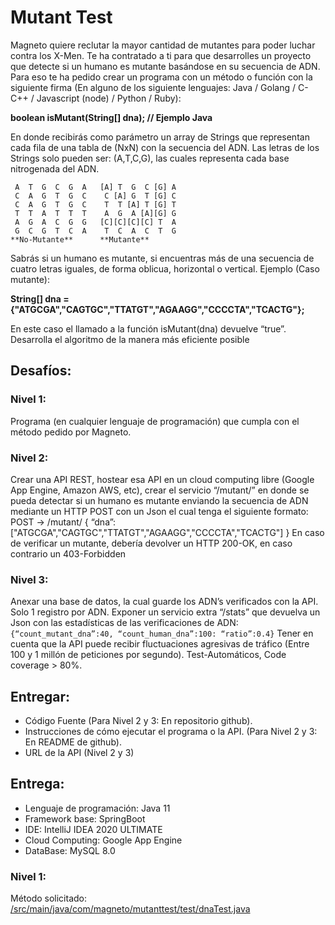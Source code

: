 # Mutant Test

Magneto quiere reclutar la mayor cantidad de mutantes para poder luchar
contra los X-Men.
Te ha contratado a ti para que desarrolles un proyecto que detecte si un
humano es mutante basándose en su secuencia de ADN.
Para eso te ha pedido crear un programa con un método o función con la siguiente firma (En
alguno de los siguiente lenguajes: Java / Golang / C-C++ / Javascript (node) / Python / Ruby):

   **boolean isMutant(String[] dna); // Ejemplo Java**                      

En donde recibirás como parámetro un array de Strings que representan cada fila de una tabla
de (NxN) con la secuencia del ADN. Las letras de los Strings solo pueden ser: (A,T,C,G), las
cuales representa cada base nitrogenada del ADN.

```
 A  T  G  C  G  A   [A] T  G  C [G] A
 C  A  G  T  G  C    C [A] G  T [G] C
 C  A  G  T  G  C    T  T [A] T [G] T
 T  T  A  T  T  T    A  G  A [A][G] G
 A  G  A  C  G  G   [C][C][C][C] T  A
 G  C  G  T  C  A    T  C  A  C  T  G
**No-Mutante**      **Mutante**
```

Sabrás si un humano es mutante, si encuentras más de una secuencia de cuatro letras
iguales, de forma oblicua, horizontal o vertical.
Ejemplo (Caso mutante):
                        
   **String[] dna = {"ATGCGA","CAGTGC","TTATGT","AGAAGG","CCCCTA","TCACTG"};**
                        
En este caso el llamado a la función isMutant(dna) devuelve “true”.
Desarrolla el algoritmo de la manera más eficiente posible

## Desafíos:

### Nivel 1:
Programa (en cualquier lenguaje de programación) que cumpla con el método pedido por
Magneto.
### Nivel 2:
Crear una API REST, hostear esa API en un cloud computing libre (Google App Engine,
Amazon AWS, etc), crear el servicio “/mutant/” en donde se pueda detectar si un humano es
mutante enviando la secuencia de ADN mediante un HTTP POST con un Json el cual tenga el
siguiente formato:
POST → /mutant/
{
“dna”:["ATGCGA","CAGTGC","TTATGT","AGAAGG","CCCCTA","TCACTG"]
}
En caso de verificar un mutante, debería devolver un HTTP 200-OK, en caso contrario un
403-Forbidden
### Nivel 3:
Anexar una base de datos, la cual guarde los ADN’s verificados con la API.
Solo 1 registro por ADN.
Exponer un servicio extra “/stats” que devuelva un Json con las estadísticas de las
verificaciones de ADN: `{“count_mutant_dna”:40, “count_human_dna”:100: “ratio”:0.4}`
Tener en cuenta que la API puede recibir fluctuaciones agresivas de tráfico (Entre 100 y 1
millón de peticiones por segundo).
Test-Automáticos, Code coverage > 80%.

## Entregar:

- Código Fuente (Para Nivel 2 y 3: En repositorio github).
- Instrucciones de cómo ejecutar el programa o la API. (Para Nivel 2 y 3: En README de
github).
- URL de la API (Nivel 2 y 3)

## Entrega:

- Lenguaje de programación: Java 11
- Framework base: SpringBoot
- IDE: IntelliJ IDEA 2020 ULTIMATE
- Cloud Computing: Google App Engine
- DataBase: MySQL 8.0

### Nivel 1:

Método solicitado: [/src/main/java/com/magneto/mutanttest/test/dnaTest.java](https://github.com/jcipolatti/MutantTest/blob/master/src/main/java/com/magneto/mutanttest/test/dnaTest.java)
